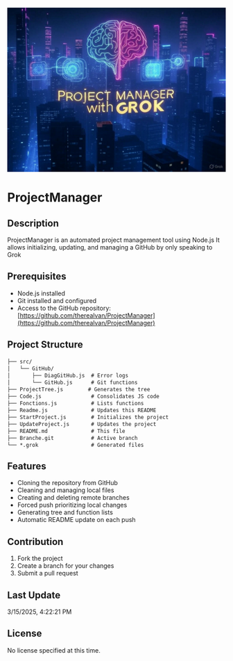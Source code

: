 ![Generated Image](./generated_image.jpg)

# ProjectManager

## Description
ProjectManager is an automated project management tool using Node.js
It allows initializing, updating, and managing a GitHub by only speaking to Grok

## Prerequisites
- Node.js installed
- Git installed and configured
- Access to the GitHub repository: [https://github.com/therealvan/ProjectManager](https://github.com/therealvan/ProjectManager)

## Project Structure
```
├── src/
│   └── GitHub/
│       ├── DiagGitHub.js  # Error logs
│       └── GitHub.js      # Git functions
├── ProjectTree.js        # Generates the tree
├── Code.js                # Consolidates JS code
├── Fonctions.js           # Lists functions
├── Readme.js              # Updates this README
├── StartProject.js        # Initializes the project
├── UpdateProject.js       # Updates the project
├── README.md              # This file
├── Branche.git            # Active branch
└── *.grok                 # Generated files
```

## Features
- Cloning the repository from GitHub
- Cleaning and managing local files
- Creating and deleting remote branches
- Forced push prioritizing local changes
- Generating tree and function lists
- Automatic README update on each push

## Contribution
1. Fork the project
2. Create a branch for your changes
3. Submit a pull request

## Last Update
3/15/2025, 4:22:21 PM

## License
No license specified at this time.
